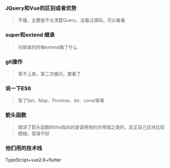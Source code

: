 ### JQuery和Vue的区别或者优势

> 不懂，主要是不太清楚Query，没看过源码，可以看看



### super和extend 继承

> 问继承的时候extend做了什么



### git操作

> 答不上来，第二次被问，要看了



### 说一下ES6

> 答了Set、Map、Promise、let、const等等



### 箭头函数

> 就讲了箭头函数的this指向的是调用他的作用域之类的，反正自己这块比较模糊，答得不好



### 他们用的技术栈

TypeSrcipt+vue2.6+flutter



